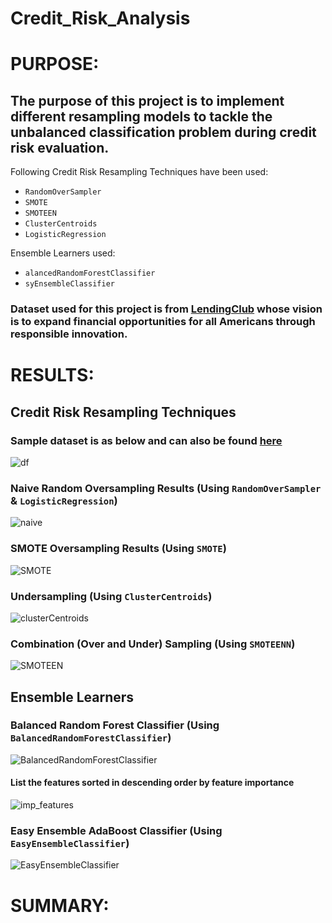 # Credit_Risk_Analysis

# PURPOSE: 
## The purpose of this project is to implement different resampling models to tackle the unbalanced classification problem during credit risk evaluation.

Following Credit Risk Resampling Techniques have been used:
- `RandomOverSampler`
- `SMOTE`
- `SMOTEEN`
- `ClusterCentroids`
- `LogisticRegression`

Ensemble Learners used:
- `alancedRandomForestClassifier`
- `syEnsembleClassifier`

### Dataset used for this project is from [LendingClub](https://www.lendingclub.com/) whose vision is to expand financial opportunities for all Americans through responsible innovation.

# RESULTS:

## Credit Risk Resampling Techniques

### Sample dataset is as below and can also be found [here](https://github.com/MamidalaV/Credit_Risk_Analysis/blob/main/Challenge/LoanStats_2019Q1.csv) 

![df](https://user-images.githubusercontent.com/74985818/123527446-aae8c580-d6ad-11eb-8934-4cb1208cfed8.png)

### Naive Random Oversampling Results (Using `RandomOverSampler` & `LogisticRegression`)
 
![naive](https://user-images.githubusercontent.com/74985818/123528017-42e8ae00-d6b2-11eb-8f6a-1ca1519a18b6.png)

### SMOTE Oversampling Results (Using `SMOTE`)

![SMOTE](https://user-images.githubusercontent.com/74985818/123528027-5dbb2280-d6b2-11eb-8bc6-522d2694b894.png)

### Undersampling (Using `ClusterCentroids`)

![clusterCentroids](https://user-images.githubusercontent.com/74985818/123528126-2f8a1280-d6b3-11eb-8184-74831eb97139.png)

### Combination (Over and Under) Sampling (Using `SMOTEENN`)

![SMOTEEN](https://user-images.githubusercontent.com/74985818/123528133-387ae400-d6b3-11eb-9232-0036b4517467.png)


## Ensemble Learners

### Balanced Random Forest Classifier (Using `BalancedRandomForestClassifier`)

![BalancedRandomForestClassifier](https://user-images.githubusercontent.com/74985818/123528221-d1a9fa80-d6b3-11eb-8a6f-10a05b93b6ce.png)

#### List the features sorted in descending order by feature importance

![imp_features](https://user-images.githubusercontent.com/74985818/123528430-e3d86880-d6b4-11eb-828b-a7fc1e943407.png)

### Easy Ensemble AdaBoost Classifier (Using `EasyEnsembleClassifier`)

![EasyEnsembleClassifier](https://user-images.githubusercontent.com/74985818/123528250-1b92e080-d6b4-11eb-8e1d-8269585dfd9f.png)

# SUMMARY:


